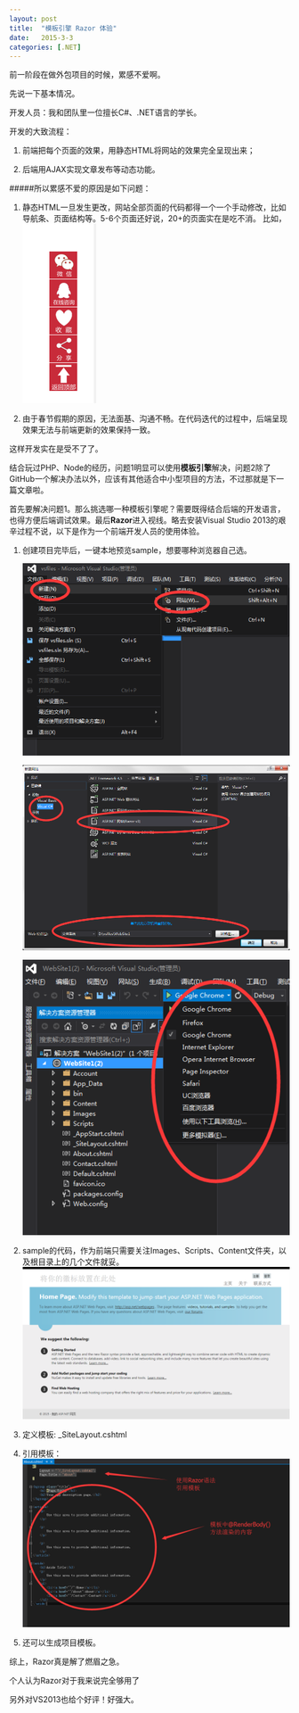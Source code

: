 ```yaml
---
layout: post
title:  "模板引擎 Razor 体验"
date:   2015-3-3
categories: [.NET]
---
```



前一阶段在做外包项目的时候，累感不爱啊。

先说一下基本情况。

开发人员：我和团队里一位擅长C#、.NET语言的学长。

开发的大致流程：

1. 前端把每个页面的效果，用静态HTML将网站的效果完全呈现出来；

2. 后端用AJAX实现文章发布等动态功能。

#####所以累感不爱的原因是如下问题：

1. 静态HTML一旦发生更改，网站全部页面的代码都得一个一个手动修改，比如导航条、页面结构等。5-6个页面还好说，20+的页面实在是吃不消。
比如，![My helpful screenshot](/images/posts/2015030301.png)

2. 由于春节假期的原因，无法面基、沟通不畅。在代码迭代的过程中，后端呈现效果无法与前端更新的效果保持一致。

这样开发实在是受不了了。

结合玩过PHP、Node的经历，问题1明显可以使用**模板引擎**解决，问题2除了GitHub一个解决办法以外，应该有其他适合中小型项目的方法，不过那就是下一篇文章啦。

首先要解决问题1。那么挑选哪一种模板引擎呢？需要既得结合后端的开发语言，也得方便后端调试效果。最后**Razor**进入视线。略去安装Visual Studio 2013的艰辛过程不说，以下是作为一个前端开发人员的使用体验。

1. 创建项目完毕后，一键本地预览sample，想要哪种浏览器自己选。 

   	![My helpful screenshot](/images/posts/2015030302.png) 

	![My helpful screenshot](/images/posts/2015030303.png)

	![My helpful screenshot](/images/posts/2015030305.png)

2. sample的代码，作为前端只需要关注Images、Scripts、Content文件夹，以及根目录上的几个文件就妥。	![My helpful screenshot](/images/posts/2015030306.png)
3. 定义模板: _SiteLayout.cshtml
4. 引用模板：![My helpful screenshot](/images/posts/2015030307.png)
5. 还可以生成项目模板。


综上，Razor真是解了燃眉之急。

个人认为Razor对于我来说完全够用了

另外对VS2013也给个好评！好强大。

